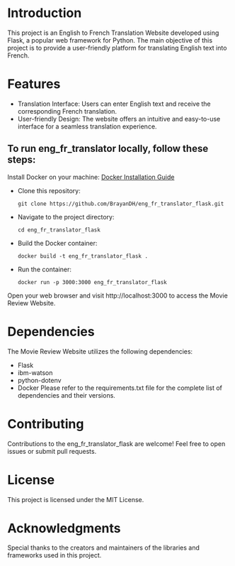 # Introduction

This project is an English to French Translation Website developed using Flask, a popular web framework for Python. The main objective of this project is to provide a user-friendly platform for translating English text into French.

# Features

- Translation Interface: Users can enter English text and receive the corresponding French translation.
- User-friendly Design: The website offers an intuitive and easy-to-use interface for a seamless translation experience.

## To run eng_fr_translator locally, follow these steps:

Install Docker on your machine: [Docker Installation Guide ](https://docs.docker.com/engine/install/)

- Clone this repository:

  ```
  git clone https://github.com/BrayanDH/eng_fr_translator_flask.git
  ```

- Navigate to the project directory:

  ```
  cd eng_fr_translator_flask
  ```

- Build the Docker container:

  ```
  docker build -t eng_fr_translator_flask .
  ```

- Run the container:

  ```
  docker run -p 3000:3000 eng_fr_translator_flask
  ```

Open your web browser and visit http://localhost:3000 to access the Movie Review Website.

# Dependencies

The Movie Review Website utilizes the following dependencies:

- Flask
- ibm-watson
- python-dotenv
- Docker
  Please refer to the requirements.txt file for the complete list of dependencies and their versions.

# Contributing

Contributions to the eng_fr_translator_flask are welcome! Feel free to open issues or submit pull requests.

# License

This project is licensed under the MIT License.

# Acknowledgments

Special thanks to the creators and maintainers of the libraries and frameworks used in this project.
